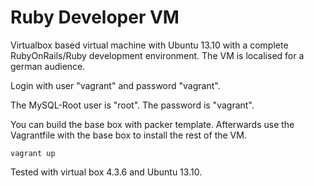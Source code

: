 Ruby Developer VM
=================

Virtualbox based virtual machine with Ubuntu 13.10 with a complete RubyOnRails/Ruby development environment.
The VM is localised for a german audience.

Login with user "vagrant" and password "vagrant".

The MySQL-Root user is "root". The password is "vagrant".

You can build the base box with packer template.
Afterwards use the Vagrantfile with the base box to install the rest of the VM.

`vagrant up`

Tested with virtual box 4.3.6 and Ubuntu 13.10.
